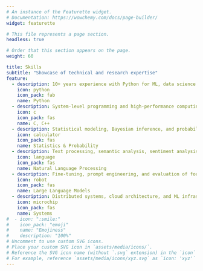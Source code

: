 ```yaml
---
# An instance of the Featurette widget.
# Documentation: https://wowchemy.com/docs/page-builder/
widget: featurette

# This file represents a page section.
headless: true

# Order that this section appears on the page.
weight: 60

title: Skills
subtitle: "Showcase of technical and research expertise"
feature:
  - description: 10+ years experience with Python for ML, data science and backend development
    icon: python
    icon_pack: fab
    name: Python
  - description: System-level programming and high-performance computing
    icon: c
    icon_pack: fas
    name: C, C++
  - description: Statistical modeling, Bayesian inference, and probabilistic methods
    icon: calculator
    icon_pack: fas
    name: Statistics & Probability
  - description: Text processing, semantic analysis, sentiment analysis, and information extraction
    icon: language
    icon_pack: fas
    name: Natural Language Processing
  - description: Fine-tuning, prompt engineering, and evaluation of foundation models
    icon: robot
    icon_pack: fas
    name: Large Language Models
  - description: Distributed systems, cloud architecture, and ML infrastructure
    icon: microchip
    icon_pack: fas
    name: Systems
#  - icon: ":smile:"
#    icon_pack: "emoji"
#    name: "Emojiness"
#    description: "100%"
# Uncomment to use custom SVG icons.
# Place your custom SVG icon in `assets/media/icons/`.
# Reference the SVG icon name (without `.svg` extension) in the `icon` field.
# For example, reference `assets/media/icons/xyz.svg` as `icon: 'xyz'`
---
```

